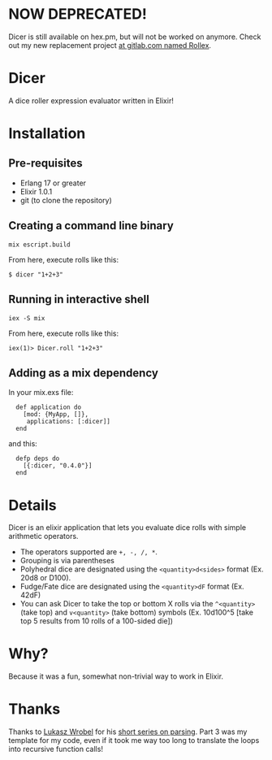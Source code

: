 # NOW DEPRECATED!

Dicer is still available on hex.pm, but will not be worked on anymore. Check out my new replacement project [at gitlab.com named Rollex](https://gitlab.com/olhado/rollex). 

Dicer
=====

A dice roller expression evaluator written in Elixir!

Installation
============

Pre-requisites
--------------

* Erlang 17 or greater
* Elixir 1.0.1
* git (to clone the repository)

Creating a command line binary
------------------------------

`mix escript.build`

From here, execute rolls like this:

`$ dicer "1+2+3"`

Running in interactive shell
----------------------------

`iex -S mix`

From here, execute rolls like this:

`iex(1)> Dicer.roll "1+2+3"`

Adding as a mix dependency
--------------------------

In your mix.exs file:

```
  def application do
    [mod: {MyApp, []},
     applications: [:dicer]]
  end
```

and this:

```
  defp deps do
    [{:dicer, "0.4.0"}]
  end
```

Details
=======

Dicer is an elixir application that lets you evaluate dice rolls with simple arithmetic operators. 

* The operators supported are `+, -, /, *`.
* Grouping is via parentheses
* Polyhedral dice are designated using the `<quantity>d<sides>` format (Ex. 20d8 or D100).
* Fudge/Fate dice are designated using the `<quantity>dF` format (Ex. 42dF)
* You can ask Dicer to take the top or bottom X rolls via the `^<quantity>` (take top) and `v<quantity>` (take bottom) symbols (Ex. 10d100^5 [take top 5 results from 10 rolls of a 100-sided die])

Why?
====

Because it was a fun, somewhat non-trivial way to work in Elixir.

Thanks
======

Thanks to [Lukasz Wrobel](http://lukaszwrobel.pl/) for his [short series on parsing](http://lukaszwrobel.pl/blog/math-parser-part-1-introduction). Part 3 was my template for my code, even if it took me way too long to translate the loops into recursive function calls!
